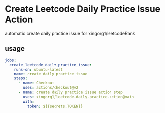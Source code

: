 # Create Leetcode Daily Practice Issue Action
automatic create daily practice issue for xingorg1/leetcodeRank


## usage
```yml
jobs:
  create_leetcode_daily_practice_issue:
    runs-on: ubuntu-latest
    name: create daily practice issue
    steps:
      - name: Checkout
        uses: actions/checkout@v2
      - name: create daily practice issue action step
        uses: xingorg1/leetcode-daily-practice-action@main
        with:
          token: ${{secrets.TOKEN}}
```
